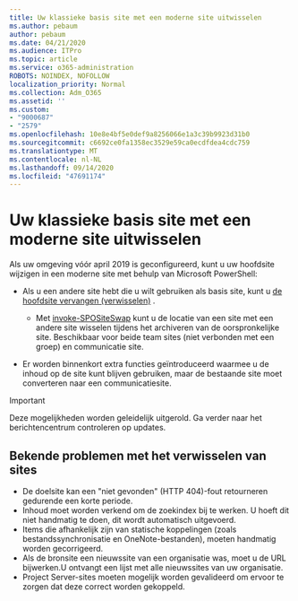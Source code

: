 ```yaml
---
title: Uw klassieke basis site met een moderne site uitwisselen
ms.author: pebaum
author: pebaum
ms.date: 04/21/2020
ms.audience: ITPro
ms.topic: article
ms.service: o365-administration
ROBOTS: NOINDEX, NOFOLLOW
localization_priority: Normal
ms.collection: Adm_O365
ms.assetid: ''
ms.custom:
- "9000687"
- "2579"
ms.openlocfilehash: 10e8e4bf5e0def9a8256066e1a3c39b9923d31b0
ms.sourcegitcommit: c6692ce0fa1358ec3529e59ca0ecdfdea4cdc759
ms.translationtype: MT
ms.contentlocale: nl-NL
ms.lasthandoff: 09/14/2020
ms.locfileid: "47691174"
---
```

# <a name="swap-your-classic-root-site-with-a-modern-site"></a>Uw klassieke basis site met een moderne site uitwisselen

Als uw omgeving vóór april 2019 is geconfigureerd, kunt u uw hoofdsite wijzigen in een moderne site met behulp van Microsoft PowerShell:

- Als u een andere site hebt die u wilt gebruiken als basis site, kunt u [de hoofdsite vervangen (verwisselen)](https://docs.microsoft.com/sharepoint/modern-root-site) . 
    - Met [invoke-SPOSiteSwap](https://docs.microsoft.com/powershell/module/sharepoint-online/invoke-spositeswap?view=sharepoint-ps) kunt u de locatie van een site met een andere site wisselen tijdens het archiveren van de oorspronkelijke site. Beschikbaar voor beide team sites (niet verbonden met een groep) en communicatie site. 

- Er worden binnenkort extra functies geïntroduceerd waarmee u de inhoud op de site kunt blijven gebruiken, maar de bestaande site moet converteren naar een communicatiesite. 
>[!Important]
>Deze mogelijkheden worden geleidelijk uitgerold. Ga verder naar het berichtencentrum controleren op updates. 

## <a name="known-issues-with-swapping-sites"></a>Bekende problemen met het verwisselen van sites

- De doelsite kan een "niet gevonden" (HTTP 404)-fout retourneren gedurende een korte periode.
- Inhoud moet worden verkend om de zoekindex bij te werken. U hoeft dit niet handmatig te doen, dit wordt automatisch uitgevoerd.
- Items die afhankelijk zijn van statische koppelingen (zoals bestandssynchronisatie en OneNote-bestanden), moeten handmatig worden gecorrigeerd.
- Als de bronsite een nieuwssite van een organisatie was, moet u de URL bijwerken.U ontvangt een lijst met alle nieuwssites van uw organisatie.
- Project Server-sites moeten mogelijk worden gevalideerd om ervoor te zorgen dat deze correct worden gekoppeld.
